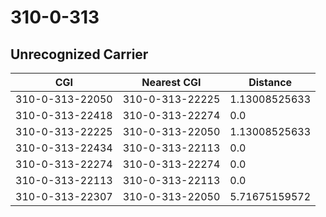 # 310-0-313
## Unrecognized Carrier


| CGI | Nearest CGI | Distance |
|-----|-------------|----------|
| 310-0-313-22050 | 310-0-313-22225 | 1.13008525633 |
| 310-0-313-22418 | 310-0-313-22274 | 0.0 |
| 310-0-313-22225 | 310-0-313-22050 | 1.13008525633 |
| 310-0-313-22434 | 310-0-313-22113 | 0.0 |
| 310-0-313-22274 | 310-0-313-22274 | 0.0 |
| 310-0-313-22113 | 310-0-313-22113 | 0.0 |
| 310-0-313-22307 | 310-0-313-22050 | 5.71675159572 |
